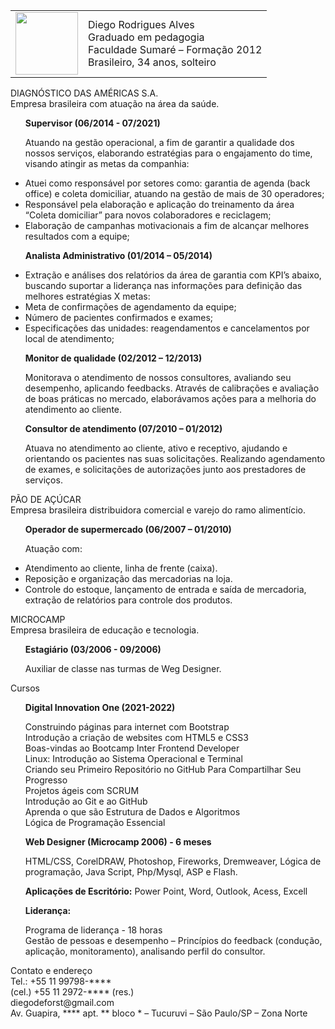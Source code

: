 <!DOCTYPE html> 
<html lang="pt-br">
<head>
</head>
<body>
 <div align=center>
  <table>
   <td> 
       <img src="https://scontent.fcgh12-1.fna.fbcdn.net/v/t39.30808-6/265297464_10223318707710091_654191305879367020_n.jpg?_nc_cat=107&ccb=1-5&_nc_sid=730e14&_nc_eui2=AeFSBUEkBopDNZuDBFSvHz6Zkhhiij9ArpaSGGKKP0CulgHaKQ14wsOtDNYnsX9XYkE&_nc_ohc=NylY8llDfVkAX_jY024&_nc_ht=scontent.fcgh12-1.fna&oh=00_AT-d1e5Z7VZ2iPQfUzDTb0UuojOD0wDzSFf13e8R-l2JXg&oe=61BD2384" 
   width="100" rigth="100">
</td>
<td>
    <div>Diego Rodrigues Alves</div> 
<div>Graduado em pedagogia  </div>
<div>Faculdade Sumaré – Formação 2012 </div>
<div>Brasileiro, 34 anos, solteiro </div>
    </td>
</table>
 </div>
  
<section class="subtitulo">DIAGNÓSTICO DAS AMÉRICAS S.A.</section>
Empresa brasileira com atuação na área da saúde. 
<b><ul>Supervisor (06/2014 - 07/2021)</ul> </b>
<ul>Atuando na gestão operacional, a fim de garantir a qualidade dos nossos serviços, elaborando estratégias para o engajamento do time, visando atingir as metas da companhia:
</ul>
<ul><li>Atuei como responsável por setores como: garantia de agenda (back office) e coleta domiciliar, atuando na gestão de mais de 30 operadores;
<li>Responsável pela elaboração e aplicação do treinamento da área “Coleta domiciliar” para novos colaboradores e reciclagem;
</li><li>Elaboração de campanhas motivacionais a fim de alcançar melhores resultados com a equipe;
</li></ul>
<b><ul>Analista Administrativo (01/2014 – 05/2014) </ul></b>
<ul><li>Extração e análises dos relatórios da área de garantia com KPI’s abaixo, buscando suportar a liderança nas informações para definição das melhores estratégias X metas:</li>
<li>Meta de confirmações de agendamento da equipe;</li>
<li>Número de pacientes confirmados e exames;</li>
<li>Especificações das unidades: reagendamentos e cancelamentos por local de atendimento;
</ul></li>

<b><ul>Monitor de qualidade (02/2012 – 12/2013) </ul></b>
<ul>Monitorava o atendimento de nossos consultores, avaliando seu desempenho, aplicando feedbacks. Através de calibrações e avaliação de boas práticas no mercado, elaborávamos ações para a melhoria do atendimento ao cliente.

<b><p>Consultor de atendimento (07/2010 – 01/2012)</b></p>
Atuava no atendimento ao cliente, ativo e receptivo, ajudando e orientando os pacientes nas suas solicitações. Realizando agendamento de exames, e solicitações de autorizações junto aos prestadores de serviços.</ul>
</li>

<section class="subtitulo">PÃO DE AÇÚCAR </section>
Empresa brasileira distribuidora comercial e varejo do ramo alimentício. 

<b><ul>Operador de supermercado (06/2007 – 01/2010)</ul></b>
<ul>Atuação com:</ul>
<ul><li> Atendimento ao cliente, linha de frente (caixa).</li>
<li>Reposição e organização das mercadorias na loja. </li>
<li>Controle do estoque, lançamento de entrada e saída de mercadoria, extração de relatórios para controle dos produtos.</li>
</ul>
<section class="subtitulo">MICROCAMP</section>
Empresa brasileira de educação e tecnologia.

<b><ul>Estagiário (03/2006 - 09/2006)</ul></b>
<ul>Auxiliar de classe nas turmas de Weg Designer.</ul>


<section class="subtitulo"> Cursos </section>

<b><ul>Digital Innovation One (2021-2022)</ul></b>
<ul><div>Construindo páginas para internet com Bootstrap</div>
<div>Introdução a criação de websites com HTML5 e CSS3</div>
<div>Boas-vindas ao Bootcamp Inter Frontend Developer</div>
<div>Linux: Introdução ao Sistema Operacional e Terminal<div>
<div>Criando seu Primeiro Repositório no GitHub Para Compartilhar Seu Progresso</div>
<div>Projetos ágeis com SCRUM</div>
<div>Introdução ao Git e ao GitHub</div>
<div>Aprenda o que são Estrutura de Dados e Algoritmos</div>
<div>Lógica de Programação Essencial</div>
</ul>
<b><ul>Web Designer (Microcamp 2006) - 6 meses</b></ul>
<ul>HTML/CSS, CorelDRAW, Photoshop, Fireworks, Dremweaver, Lógica de programação, Java Script, Php/Mysql, ASP e Flash.</ul>
<b><ul>Aplicações de Escritório:</b> Power Point, Word, Outlook, Acess, Excell</ul>

<ul><b>Liderança:</b></ul>
<ul><div>Programa de liderança - 18 horas</div>
<div>Gestão de pessoas e desempenho – Princípios do feedback (condução, aplicação, monitoramento), analisando perfil do consultor. </div></ul>

<section class="subtitulo">Contato e endereço </section>
<div>Tel.: +55 11 99798-****</div>
</div>(cel.) +55 11 2972-**** (res.)</div>
<div> diegodeforst@gmail.com </div>
<div>Av. Guapira, **** apt. ** bloco * – Tucuruvi  – São Paulo/SP – Zona Norte</div>

    
</body>
</html>
